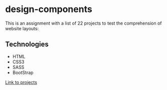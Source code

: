 # design-components

This is an assignment with a list of 22 projects to test the comprehension of website layouts:

## Technologies

* HTML
* CSS3
* SASS
* BootStrap

[Link to projects]( https://github.com/becodeorg/BXLCentral/tree/master/Projects/7-composants-de-design)
